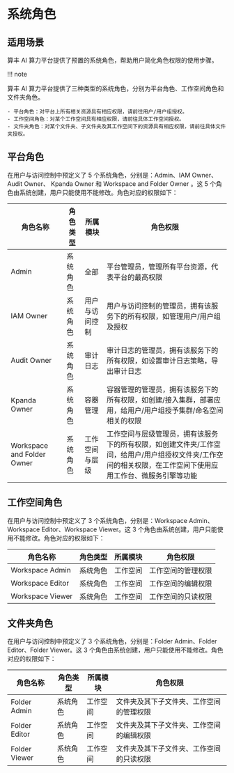 # 系统角色

## 适用场景

算丰 AI 算力平台提供了预置的系统角色，帮助用户简化角色权限的使用步骤。

!!! note

   算丰 AI 算力平台提供了三种类型的系统角色，分别为平台角色、工作空间角色和文件夹角色。

    - 平台角色：对平台上所有相关资源具有相应权限，请前往用户/用户组授权。
    - 工作空间角色：对某个工作空间具有相应权限，请前往具体工作空间授权。
    - 文件夹角色：对某个文件夹、子文件夹及其工作空间下的资源具有相应权限，请前往具体文件夹授权。

## 平台角色

在用户与访问控制中预定义了 5 个系统角色，分别是：Admin、IAM Owner、Audit Owner、 Kpanda Owner 和 Workspace and Folder Owner 。这 5 个角色由系统创建，用户只能使用不能修改。角色对应的权限如下：

| 角色名称                   | 角色类型 | 所属模块       | 角色权限                                                                                                                                                      |
| -------------------------- | -------- | -------------- | ------------------------------------------------------------------------------------------------------------------------------------------------------------- |
| Admin                      | 系统角色 | 全部           | 平台管理员，管理所有平台资源，代表平台的最高权限                                                                                                              |
| IAM Owner                  | 系统角色 | 用户与访问控制 | 用户与访问控制的管理员，拥有该服务下的所有权限，如管理用户/用户组及授权                                                                                       |
| Audit Owner                | 系统角色 | 审计日志       | 审计日志的管理员，拥有该服务下的所有权限，如设置审计日志策略，导出审计日志                                                                                    |
| Kpanda Owner               | 系统角色 | 容器管理       | 容器管理的管理员，拥有该服务下的所有权限，如创建/接入集群，部署应用，给用户/用户组授予集群/命名空间相关的权限                                                 |
| Workspace and Folder Owner | 系统角色 | 工作空间与层级 | 工作空间与层级管理员，拥有该服务下的所有权限，如创建文件夹/工作空间，给用户/用户组授权文件夹/工作空间的相关权限，在工作空间下使用应用工作台、微服务引擎等功能 |

## 工作空间角色

在用户与访问控制中预定义了 3 个系统角色，分别是：Workspace Admin、Workspace Editor、Workspace Viewer。这 3 个角色由系统创建，用户只能使用不能修改。角色对应的权限如下：

| 角色名称         | 角色类型 | 所属模块 | 角色权限           |
| ---------------- | -------- | -------- | ------------------ |
| Workspace Admin  | 系统角色 | 工作空间 | 工作空间的管理权限 |
| Workspace Editor | 系统角色 | 工作空间 | 工作空间的编辑权限 |
| Workspace Viewer | 系统角色 | 工作空间 | 工作空间的只读权限 |

## 文件夹角色

在用户与访问控制中预定义了 3 个系统角色，分别是：Folder Admin、Folder Editor、Folder Viewer。这 3 个角色由系统创建，用户只能使用不能修改。角色对应的权限如下：

| 角色名称      | 角色类型 | 所属模块 | 角色权限                                 |
| ------------- | -------- | -------- | ---------------------------------------- |
| Folder Admin  | 系统角色 | 工作空间 | 文件夹及其下子文件夹、工作空间的管理权限 |
| Folder Editor | 系统角色 | 工作空间 | 文件夹及其下子文件夹、工作空间的编辑权限 |
| Folder Viewer | 系统角色 | 工作空间 | 文件夹及其下子文件夹、工作空间的只读权限 |
